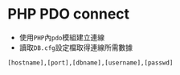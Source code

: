 # PHP PDO connect

* 使用`PHP`內`pdo`模組建立連線
* 讀取`DB.cfg`設定檔取得連線所需數據
```
[hostname],[port],[dbname],[username],[passwd]
```